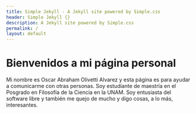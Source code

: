 ```yaml
---
title: Simple Jekyll - A Jekyll site powered by Simple.css
header: Simple Jekyll {}
description: A Jekyll site powered by Simple.css
permalink: /
layout: default
---
```


# Bienvenidos a mi página personal

Mi nombre es Oscar Abraham Olivetti Alvarez y esta página es para ayudar a comunicarme con otras personas. Soy estudiante de maestría en el Posgrado en Filosofía de la Ciencia en la UNAM. Soy entusiasta del software libre y también me quejo de mucho y digo cosas, a lo más, interesantes.
